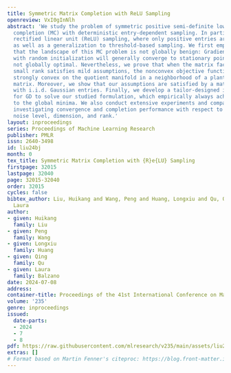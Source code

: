 ```yaml
---
title: Symmetric Matrix Completion with ReLU Sampling
openreview: VxI0gInNlh
abstract: 'We study the problem of symmetric positive semi-definite low-rank matrix
  completion (MC) with deterministic entry-dependent sampling. In particular, we consider
  rectified linear unit (ReLU) sampling, where only positive entries are observed,
  as well as a generalization to threshold-based sampling. We first empirically demonstrate
  that the landscape of this MC problem is not globally benign: Gradient descent (GD)
  with random initialization will generally converge to stationary points that are
  not globally optimal. Nevertheless, we prove that when the matrix factor with a
  small rank satisfies mild assumptions, the nonconvex objective function is geodesically
  strongly convex on the quotient manifold in a neighborhood of a planted low-rank
  matrix. Moreover, we show that our assumptions are satisfied by a matrix factor
  with i.i.d. Gaussian entries. Finally, we develop a tailor-designed initialization
  for GD to solve our studied formulation, which empirically always achieves convergence
  to the global minima. We also conduct extensive experiments and compare MC methods,
  investigating convergence and completion performance with respect to initialization,
  noise level, dimension, and rank.'
layout: inproceedings
series: Proceedings of Machine Learning Research
publisher: PMLR
issn: 2640-3498
id: liu24bj
month: 0
tex_title: Symmetric Matrix Completion with {R}e{LU} Sampling
firstpage: 32015
lastpage: 32040
page: 32015-32040
order: 32015
cycles: false
bibtex_author: Liu, Huikang and Wang, Peng and Huang, Longxiu and Qu, Qing and Balzano,
  Laura
author:
- given: Huikang
  family: Liu
- given: Peng
  family: Wang
- given: Longxiu
  family: Huang
- given: Qing
  family: Qu
- given: Laura
  family: Balzano
date: 2024-07-08
address:
container-title: Proceedings of the 41st International Conference on Machine Learning
volume: '235'
genre: inproceedings
issued:
  date-parts:
  - 2024
  - 7
  - 8
pdf: https://raw.githubusercontent.com/mlresearch/v235/main/assets/liu24bj/liu24bj.pdf
extras: []
# Format based on Martin Fenner's citeproc: https://blog.front-matter.io/posts/citeproc-yaml-for-bibliographies/
---
```

